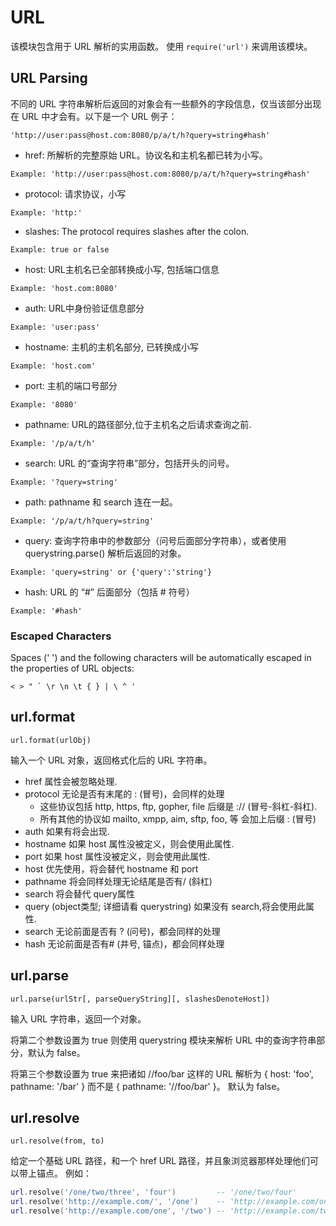 # URL



该模块包含用于 URL 解析的实用函数。 使用 `require('url')` 来调用该模块。

## URL Parsing

不同的 URL 字符串解析后返回的对象会有一些额外的字段信息，仅当该部分出现在 URL 中才会有。以下是一个 URL 例子：

```
'http://user:pass@host.com:8080/p/a/t/h?query=string#hash'
```

- href: 所解析的完整原始 URL。协议名和主机名都已转为小写。

```
Example: 'http://user:pass@host.com:8080/p/a/t/h?query=string#hash'
```

- protocol: 请求协议，小写

```
Example: 'http:'
```

- slashes: The protocol requires slashes after the colon.

```
Example: true or false
```

- host: URL主机名已全部转换成小写, 包括端口信息

```
Example: 'host.com:8080'
```

- auth: URL中身份验证信息部分

```
Example: 'user:pass'
```

- hostname: 主机的主机名部分, 已转换成小写

```
Example: 'host.com'
```

- port: 主机的端口号部分

```
Example: '8080'
```

- pathname: URL的路径部分,位于主机名之后请求查询之前.

```
Example: '/p/a/t/h'
```

- search: URL 的“查询字符串”部分，包括开头的问号。

```
Example: '?query=string'
```

- path: pathname 和 search 连在一起。

```
Example: '/p/a/t/h?query=string'
```

- query: 查询字符串中的参数部分（问号后面部分字符串），或者使用 querystring.parse() 解析后返回的对象。

```
Example: 'query=string' or {'query':'string'}
```

- hash: URL 的 “#” 后面部分（包括 # 符号）

```
Example: '#hash'
```

### Escaped Characters

Spaces (' ') and the following characters will be automatically escaped in the properties of URL objects:

```
< > " ` \r \n \t { } | \ ^ '
```

## url.format

    url.format(urlObj)

输入一个 URL 对象，返回格式化后的 URL 字符串。

- href 属性会被忽略处理.
- protocol 无论是否有末尾的 : (冒号)，会同样的处理
    + 这些协议包括 http, https, ftp, gopher, file 后缀是 :// (冒号-斜杠-斜杠).
    + 所有其他的协议如 mailto, xmpp, aim, sftp, foo, 等 会加上后缀 : (冒号)
- auth 如果有将会出现.
- hostname 如果 host 属性没被定义，则会使用此属性.
- port 如果 host 属性没被定义，则会使用此属性.
- host 优先使用，将会替代 hostname 和 port
- pathname 将会同样处理无论结尾是否有/ (斜杠)
- search 将会替代 query属性
- query (object类型; 详细请看 querystring) 如果没有 search,将会使用此属性.
- search 无论前面是否有 ? (问号)，都会同样的处理
- hash 无论前面是否有# (井号, 锚点)，都会同样处理

## url.parse

    url.parse(urlStr[, parseQueryString][, slashesDenoteHost])

输入 URL 字符串，返回一个对象。

将第二个参数设置为 true 则使用 querystring 模块来解析 URL 中的查询字符串部分，默认为 false。

将第三个参数设置为 true 来把诸如 //foo/bar 这样的 URL 解析为 { host: 'foo', pathname: '/bar' } 而不是 { pathname: '//foo/bar' }。 默认为 false。


## url.resolve

    url.resolve(from, to)

给定一个基础 URL 路径，和一个 href URL 路径，并且象浏览器那样处理他们可以带上锚点。 例如：

```lua
url.resolve('/one/two/three', 'four')         -- '/one/two/four'
url.resolve('http://example.com/', '/one')    -- 'http://example.com/one'
url.resolve('http://example.com/one', '/two') -- 'http://example.com/two'
```

